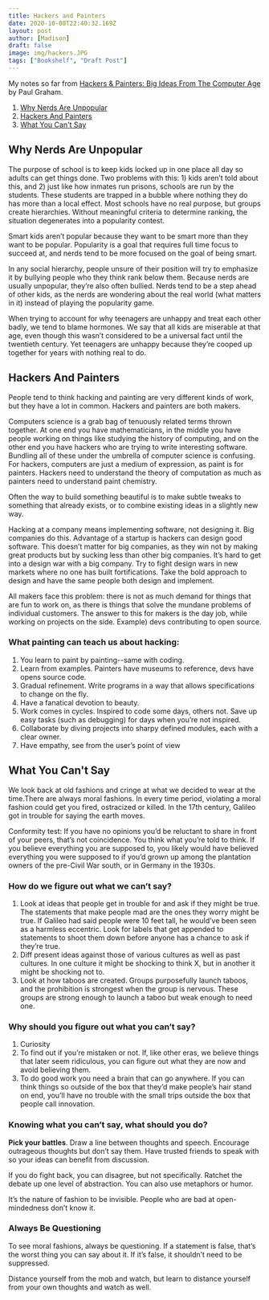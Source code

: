 ```yaml
---
title: Hackers and Painters
date: 2020-10-08T22:40:32.169Z
layout: post
author: [Madison]
draft: false
image: img/hackers.JPG
tags: ["Bookshelf", "Draft Post"]
---
```


My notes so far from [Hackers & Painters: Big Ideas From The Computer Age](https://www.amazon.com/Hackers-Painters-Big-Ideas-Computer/dp/1449389554) by Paul Graham.

1. [Why Nerds Are Unpopular](#why-nerds)
2. [Hackers And Painters](#hackers-and-painters)
3. [What You Can't Say](#what-you-cant-say)

##  Why Nerds Are Unpopular <a name="why-nerds"></a>

The purpose of school is to keep kids locked up in one place all day so adults can get things done. Two problems with this: 1) kids aren’t told about this, and 2) just like how inmates run prisons, schools are run by the students. These students are trapped in a bubble where nothing they do has more than a local effect. Most schools have no real purpose, but groups create hierarchies. Without meaningful criteria to determine ranking, the situation degenerates into a popularity contest. 

Smart kids aren’t popular because they want to be smart more than they want to be popular. Popularity is a goal that requires full time focus to succeed at, and nerds tend to be more focused on the goal of being smart. 

In any social hierarchy, people unsure of their position will try to emphasize it by bullying people who they think rank below them. Because nerds are usually unpopular, they’re also often bullied. Nerds tend to be a step ahead of other kids, as the nerds are wondering about the real world (what matters in it) instead of playing the popularity game. 

When trying to account for why teenagers are unhappy and treat each other badly, we tend to blame hormones. We say that all kids are miserable at that age, even though this wasn’t considered to be a universal fact until the twentieth century. Yet teenagers are unhappy because they’re cooped up together for years with nothing real to do. 

##  Hackers And Painters <a name="hackers-and-painters"></a>

People tend to think hacking and painting are very different  kinds of work, but they have a lot in common. Hackers and painters are both makers.

Computers science is a grab bag of tenuously related terms thrown together. At one end you have mathematicians, in the  middle you have people working on things like studying the history of computing, and on the other end you have hackers who are trying to write interesting software. Bundling all of these under the umbrella of computer science is confusing. For hackers, computers are just a medium of expression, as paint is for painters. Hackers need to understand the theory of computation as much as painters need to understand paint chemistry. 

Often the way to build something beautiful is to make subtle tweaks to something that already exists, or to combine existing ideas in a slightly new way. 

Hacking at a company means implementing software, not designing it. Big companies do this. Advantage of a startup is hackers can design good software. This doesn’t matter for big companies, as they win not by making great products but by sucking less than other big companies. It’s hard to get into a design war with a big company. Try to fight design wars in new markets where no one has built fortifications. Take the bold approach to design and have the same people both design and implement.

All makers face this problem: there is not as much demand for things that are fun to work on, as there is things that solve the mundane problems of individual customers. The answer to this for makers is the day job, while working on projects on the side. Example) devs  contributing to open source. 

### What painting can teach us about hacking:

1. You learn to paint by painting--same with coding.
2. Learn from examples. Painters have museums to reference, devs have opens source code. 
3. Gradual refinement. Write programs in a way that allows specifications to change on the fly. 
4. Have a fanatical  devotion to beauty. 
5. Work comes in cycles. Inspired to code some days, others not. Save up easy tasks (such as debugging) for days when you’re not inspired. 
6. Collaborate by diving projects into sharpy defined modules, each with a clear owner. 
7. Have empathy, see from the user’s point of view 

##  What You Can't Say <a name="what-you-cant-say"></a>

We look back at old fashions and cringe at what we decided to wear at the time.There are always moral fashions. In every time period, violating a moral fashion could get you fired, ostracized or killed. In the 17th century, Galileo got in trouble for saying the earth moves. 

Conformity test: If you have no opinions you’d be reluctant to share in front of your peers, that’s not coincidence. You think what you’re told to think. If you believe everything you are supposed to, you likely would have believed everything you were supposed to if you’d grown up among the plantation owners of the pre-Civil War south, or in Germany in the 1930s. 

### How do we figure out what we can’t say?

1. Look at ideas that people get in trouble for and ask if they might be true. The statements that make people mad are the ones they worry might be true. If Galileo had said people were 10 feet tall, he would’ve been seen as a harmless eccentric. 
Look for labels that get appended to statements to shoot them down before anyone has a chance to ask if they’re true. 
2. Diff present ideas against those of various cultures as well as past cultures. In one culture it might be shocking to think X, but in another it might be shocking not to.
3. Look at how taboos are created. Groups purposefully launch taboos, and the prohibition is strongest when the group is nervous. These groups are strong enough to launch a taboo but weak enough to need one. 

### Why should you figure out what you can’t say?
1. Curiosity
2. To find out if you’re mistaken or not. If, like other eras, we believe things that later seem ridiculous, you can figure out what they are now and avoid believing them.
3. To do good work you need a brain that can go anywhere. If you can think things so outside of the box that they’d make people’s hair stand on end, you’ll have no trouble with the small trips outside the box that people call innovation. 

### Knowing what you can’t say, what should you do? 

**Pick your battles**. Draw a line between thoughts and speech. Encourage outrageous thoughts but don’t say them. Have trusted friends to speak with so your ideas can benefit from discussion.

If you do fight back, you can disagree, but not specifically. Ratchet the debate up one  level of abstraction. You can also use metaphors or humor. 

It’s the nature of fashion to be invisible. People who are bad at open-mindedness don’t know it. 

### Always Be Questioning

To see moral fashions, always be questioning. If a statement is false, that’s the worst thing you can say about it. If it’s false, it shouldn’t need to be suppressed. 

Distance yourself from the mob and watch, but learn to distance yourself from your own thoughts and watch as well. 
